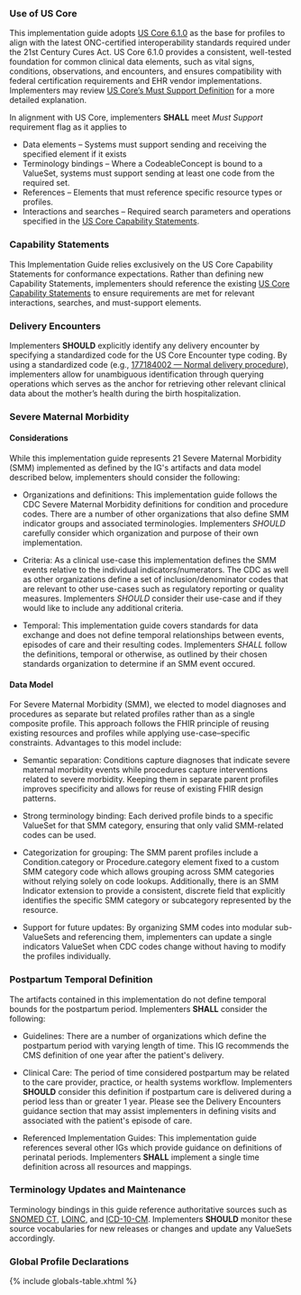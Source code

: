 
### Use of US Core

This implementation guide adopts [US Core 6.1.0](http://hl7.org/fhir/us/core/STU6.1/) as the base for profiles to align with the latest ONC-certified interoperability standards required under the 21st Century Cures Act. US Core 6.1.0 provides a consistent, well-tested foundation for common clinical data elements, such as vital signs, conditions, observations, and encounters, and ensures compatibility with federal certification requirements and EHR vendor implementations. Implementers may review [US Core’s Must Support Definition](http://hl7.org/fhir/us/core/STU6.1/general-guidance.html#must-support) for a more detailed explanation.

In alignment with US Core, implementers **SHALL** meet *Must Support* requirement flag as it applies to 
- Data elements – Systems must support sending and receiving the specified element if it exists
- Terminology bindings – Where a CodeableConcept is bound to a ValueSet, systems must support sending at least one code from the required set.
- References – Elements that must reference specific resource types or profiles.
- Interactions and searches – Required search parameters and operations specified in the [US Core Capability Statements](https://hl7.org/fhir/us/core/STU6.1/capability-statements.html).


### Capability Statements

This Implementation Guide relies exclusively on the US Core Capability Statements for conformance expectations. Rather than defining new Capability Statements, implementers should reference the existing [US Core Capability Statements](https://hl7.org/fhir/us/core/STU6.1/capability-statements.html) to ensure requirements are met for relevant interactions, searches, and must-support elements.  

### Delivery Encounters


Implementers **SHOULD** explicitly identify any delivery encounter by specifying a standardized code for the US Core Encounter type coding. By using a standardized code (e.g., [177184002 — Normal delivery procedure](https://browser.ihtsdotools.org/?perspective=full&conceptId1=177184002&edition=MAIN/SNOMEDCT-US&release=&languages=en)), implementers allow for unambiguous identification through querying operations which serves as the anchor for retrieving other relevant clinical data about the mother’s health during the birth hospitalization.

### Severe Maternal Morbidity

#### Considerations

While this implementation guide represents 21 Severe Maternal Morbidity (SMM) implemented as defined by the IG's artifacts and data model described below, implementers should consider the following: 

- Organizations and definitions: This implementation guide follows the CDC Severe Maternal Morbidity definitions for condition and procedure codes. There are a number of other organizations that also define SMM indicator groups and associated terminologies. Implementers *SHOULD* carefully consider which organization and purpose of their own implementation. 

- Criteria: As a clinical use-case this implementation defines the SMM events relative to the individual indicators/numerators. The CDC as well as other organizations define a set of inclusion/denominator codes that are relevant to other use-cases such as regulatory reporting or quality measures. Implementers *SHOULD* consider their use-case and if they would like to include any additional criteria. 

- Temporal: This implementation guide covers standards for data exchange and does not define temporal relationships between events, episodes of care and their resulting codes. Implementers *SHALL* follow the definitions, temporal or otherwise, as outlined by their chosen standards organization to determine if an SMM event occured.


#### Data Model

For Severe Maternal Morbidity (SMM), we elected to model diagnoses and procedures as separate but related profiles rather than as a single composite profile. This approach follows the FHIR principle of reusing existing resources and profiles while applying use-case–specific constraints. Advantages to this model include:

- Semantic separation: Conditions capture diagnoses that indicate severe maternal morbidity events  while procedures capture interventions related to severe morbidity.  Keeping them in separate parent profiles improves specificity and allows for reuse of existing FHIR design patterns.

- Strong terminology binding: Each derived profile binds to a specific ValueSet for that SMM category, ensuring that only valid SMM-related codes can be used. 

- Categorization for grouping: The SMM parent profiles include a Condition.category or Procedure.category element fixed to a custom SMM category code which allows grouping across SMM categories without relying solely on code lookups.  Additionally, there is an SMM Indicator extension to provide a consistent, discrete field that explicitly identifies the specific SMM category or subcategory represented by the resource.

- Support for future updates: By organizing SMM codes into modular sub-ValueSets and referencing them, implementers can update a single indicators ValueSet when CDC codes change without having to modify the profiles individually.


### Postpartum Temporal Definition

The artifacts contained in this implementation do not define temporal bounds for the postpartum period. Implementers **SHALL** consider the following:

- Guidelines: There are a number of organizations which define the postpartum period with varying length of time. This IG recommends the CMS definition of one year after the patient's delivery. 

- Clinical Care: The period of time considered postpartum may be related to the care provider, practice, or health systems workflow. Implementers **SHOULD** consider this definition if postpartum care is delivered during a period less than or greater 1 year. Please see the Delivery Encounters guidance section that may assist implementers in defining visits and associated with the patient's episode of care. 

- Referenced Implementation Guides: This implementation guide references several other IGs which provide guidance on definitions of perinatal periods. Implementers **SHALL** implement a single time definition across all resources and mappings. 



### Terminology Updates and Maintenance

Terminology bindings in this guide reference authoritative sources such as [SNOMED CT](https://www.snomed.org/snomed-ct), [LOINC](https://loinc.org/), and [ICD-10-CM](https://www.cdc.gov/nchs/icd/icd10cm.htm). Implementers **SHOULD** monitor these source vocabularies for new releases or changes and update any ValueSets accordingly. 


### Global Profile Declarations

{% include globals-table.xhtml %}
